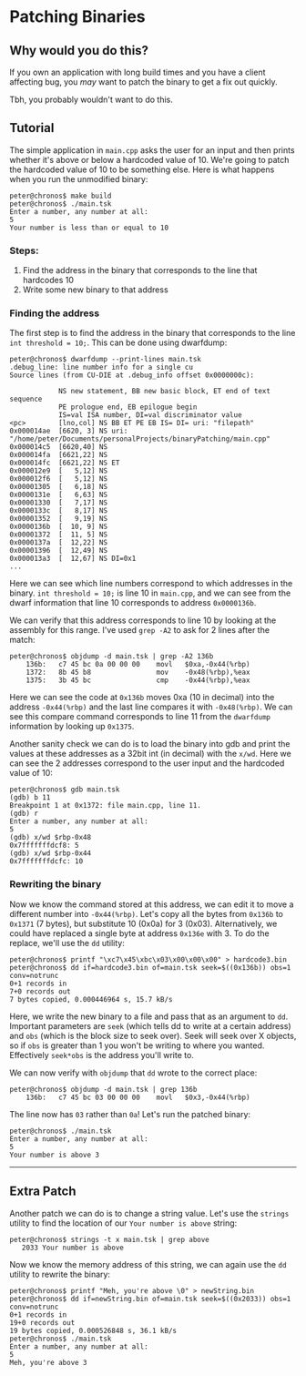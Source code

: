# Patching Binaries

## Why would you do this?

If you own an application with long build times and you have a client affecting bug, you *may* want to patch the binary to get a fix out quickly.

Tbh, you probably wouldn't want to do this.

## Tutorial

The simple application in `main.cpp` asks the user for an input and then prints whether it's above or below a hardcoded value of 10.
We're going to patch the hardcoded value of 10 to be something else. Here is what happens when you run the unmodified binary:

```
peter@chronos$ make build
peter@chronos$ ./main.tsk
Enter a number, any number at all:
5
Your number is less than or equal to 10
```

### Steps:

1. Find the address in the binary that corresponds to the line that hardcodes 10
1. Write some new binary to that address

### Finding the address

The first step is to find the address in the binary that corresponds to the line `int threshold = 10;`. This can be done using dwarfdump:

```
peter@chronos$ dwarfdump --print-lines main.tsk
.debug_line: line number info for a single cu
Source lines (from CU-DIE at .debug_info offset 0x0000000c):

            NS new statement, BB new basic block, ET end of text sequence
            PE prologue end, EB epilogue begin
            IS=val ISA number, DI=val discriminator value
<pc>        [lno,col] NS BB ET PE EB IS= DI= uri: "filepath"
0x000014ae  [6620, 3] NS uri: "/home/peter/Documents/personalProjects/binaryPatching/main.cpp"
0x000014c5  [6620,40] NS
0x000014fa  [6621,22] NS
0x000014fc  [6621,22] NS ET
0x000012e9  [   5,12] NS
0x000012f6  [   5,12] NS
0x00001305  [   6,18] NS
0x0000131e  [   6,63] NS
0x00001330  [   7,17] NS
0x0000133c  [   8,17] NS
0x00001352  [   9,19] NS
0x0000136b  [  10, 9] NS
0x00001372  [  11, 5] NS
0x0000137a  [  12,22] NS
0x00001396  [  12,49] NS
0x000013a3  [  12,67] NS DI=0x1
...
```

Here we can see which line numbers correspond to which addresses in the binary. `int threshold = 10;` is line 10 in `main.cpp`, and we can see from the dwarf information that line 10 corresponds to address `0x0000136b`.

We can verify that this address corresponds to line 10 by looking at the assembly for this range. I've used `grep -A2` to ask for 2 lines after the match:

```
peter@chronos$ objdump -d main.tsk | grep -A2 136b
    136b:	c7 45 bc 0a 00 00 00 	movl   $0xa,-0x44(%rbp)
    1372:	8b 45 b8             	mov    -0x48(%rbp),%eax
    1375:	3b 45 bc             	cmp    -0x44(%rbp),%eax
```

Here we can see the code at `0x136b` moves 0xa (10 in decimal) into the address `-0x44(%rbp)` and the last line compares it with `-0x48(%rbp)`. We can see this compare command corresponds to line 11 from the `dwarfdump` information by looking up `0x1375`.

Another sanity check we can do is to load the binary into gdb and print the values at these addresses as a 32bit int (in decimal) with the `x/wd`. Here we can see the 2 addresses correspond to the user input and the hardcoded value of 10:

```
peter@chronos$ gdb main.tsk
(gdb) b 11
Breakpoint 1 at 0x1372: file main.cpp, line 11.
(gdb) r
Enter a number, any number at all:
5
(gdb) x/wd $rbp-0x48
0x7fffffffdcf8:	5
(gdb) x/wd $rbp-0x44
0x7fffffffdcfc:	10
```

### Rewriting the binary

Now we know the command stored at this address, we can edit it to move a different number into `-0x44(%rbp)`. Let's copy all the bytes from `0x136b` to `0x1371` (7 bytes), but substitute 10 (0x0a) for 3 (0x03). Alternatively, we could have replaced a single byte at address `0x136e` with 3. To do the replace, we'll use the `dd` utility:

```
peter@chronos$ printf "\xc7\x45\xbc\x03\x00\x00\x00" > hardcode3.bin
peter@chronos$ dd if=hardcode3.bin of=main.tsk seek=$((0x136b)) obs=1 conv=notrunc
0+1 records in
7+0 records out
7 bytes copied, 0.000446964 s, 15.7 kB/s
```

Here, we write the new binary to a file and pass that as an argument to `dd`. Important parameters are `seek` (which tells dd to write at a certain address) and `obs` (which is the block size to seek over). Seek will seek over X objects, so if `obs` is greater than 1 you won't be writing to where you wanted. Effectively `seek*obs` is the address you'll write to.

We can now verify with `objdump` that `dd` wrote to the correct place:

```
peter@chronos$ objdump -d main.tsk | grep 136b
    136b:	c7 45 bc 03 00 00 00 	movl   $0x3,-0x44(%rbp)
```

The line now has `03` rather than `0a`! Let's run the patched binary:

```
peter@chronos$ ./main.tsk 
Enter a number, any number at all:
5
Your number is above 3
```

-----------------

## Extra Patch

Another patch we can do is to change a string value. Let's use the `strings` utility to find the location of our `Your number is above` string:

```
peter@chronos$ strings -t x main.tsk | grep above
   2033 Your number is above
```

Now we know the memory address of this string, we can again use the `dd` utility to rewrite the binary:

```
peter@chronos$ printf "Meh, you're above \0" > newString.bin
peter@chronos$ dd if=newString.bin of=main.tsk seek=$((0x2033)) obs=1 conv=notrunc
0+1 records in
19+0 records out
19 bytes copied, 0.000526848 s, 36.1 kB/s
peter@chronos$ ./main.tsk
Enter a number, any number at all:
5
Meh, you're above 3
```
